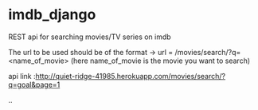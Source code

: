 # imdb_django
REST api for searching movies/TV series on imdb

The url to be used should be of the format -> url = /movies/search/?q=<name_of_movie>
 (here name_of_movie is the movie you want to search)

api link :http://quiet-ridge-41985.herokuapp.com/movies/search/?q=goal&page=1

.. 
